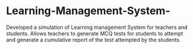 # Learning-Management-System-
Developed a simulation of Learning management System for teachers and students. Allows teachers to generate MCQ tests for students to attempt and generate a cumulative report of the test attempted by the students.
